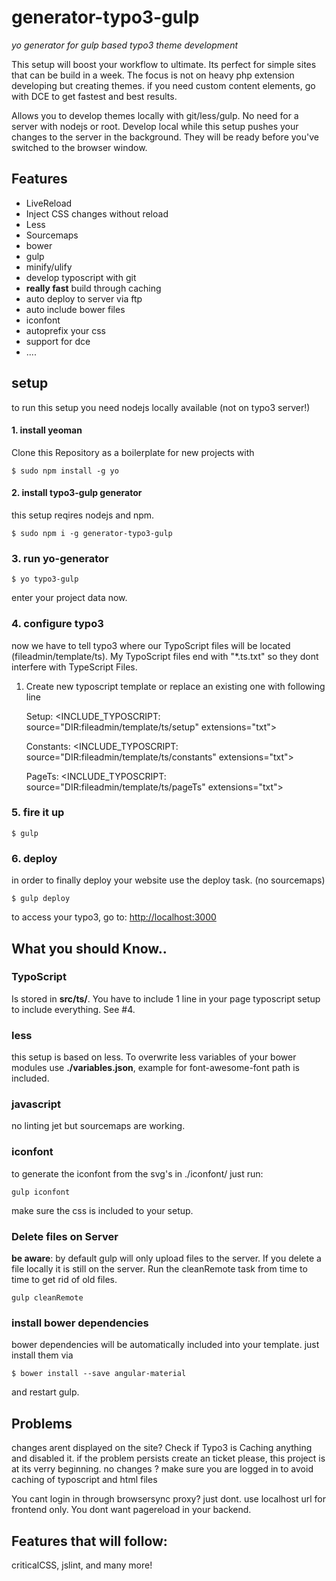# generator-typo3-gulp
*yo generator for gulp based typo3 theme development*

This setup will boost your workflow to ultimate. Its perfect for simple sites that can be build in a week. The focus is not on heavy php extension developing but creating themes. if you need custom content elements, go with DCE to get fastest and best results.

Allows you to develop themes locally with git/less/gulp. No need for a server with nodejs or root. Develop local while this setup pushes your changes to the server in the background. They will be ready before you've switched to the browser window.



## Features
* LiveReload 
* Inject CSS changes without reload
* Less
* Sourcemaps
* bower
* gulp
* minify/ulify
* develop typoscript with git
* **really fast** build through caching
* auto deploy to server via ftp
* auto include bower files
* iconfont
* autoprefix your css
* support for dce
* ....


## setup
to run this setup you need nodejs locally available (not on typo3 server!)

#### 1. install yeoman
Clone this Repository as a boilerplate for new projects with

    $ sudo npm install -g yo

#### 2. install typo3-gulp generator
this setup reqires nodejs and npm.

    $ sudo npm i -g generator-typo3-gulp


### 3. run yo-generator

    $ yo typo3-gulp
enter your project data now.

### 4. configure typo3
now we have to tell typo3 where our TypoScript files will be located (fileadmin/template/ts). My TypoScript files end with "*.ts.txt" so they dont interfere with TypeScript Files.
1. Create new typoscript template or replace an existing one with following line

    Setup:
    <INCLUDE_TYPOSCRIPT: source="DIR:fileadmin/template/ts/setup" extensions="txt">

    Constants:
    <INCLUDE_TYPOSCRIPT: source="DIR:fileadmin/template/ts/constants" extensions="txt">

    PageTs:
    <INCLUDE_TYPOSCRIPT: source="DIR:fileadmin/template/ts/pageTs" extensions="txt">


### 5. fire it up
    $ gulp
    
    
### 6. deploy
in order to finally deploy your website use the deploy task. (no sourcemaps)

    $ gulp deploy
    
    

to access your typo3, go to: <http://localhost:3000>

## What you should Know..

### TypoScript
Is stored in **src/ts/**. You have to include 1 line in your page typoscript setup to include everything. See #4.

### less
this setup is based on less. To overwrite less variables of your bower modules use **./variables.json**, example for font-awesome-font path is included.

### javascript
no linting jet but sourcemaps are working.

### iconfont
to generate the iconfont from the svg's in ./iconfont/ just run:

    gulp iconfont

make sure the css is included to your setup.


### Delete files on Server

**be aware**: by default gulp will only upload files to the server. If you delete a file locally it is still on the server. Run the cleanRemote task from time to time to get rid of old files.

    gulp cleanRemote


### install bower dependencies
bower dependencies will be automatically included into your template. just install them via

    $ bower install --save angular-material

and restart gulp.

## Problems
changes arent displayed on the site? Check if Typo3 is Caching anything and disabled it. if the problem persists create an ticket please, this project is at its verry beginning.
no changes ? make sure you are logged in to avoid caching of typoscript and html files


You cant login in through browsersync proxy? just dont. use localhost url for frontend only. You dont want pagereload in your backend.



## Features that will follow:
criticalCSS, jslint, and many more!
